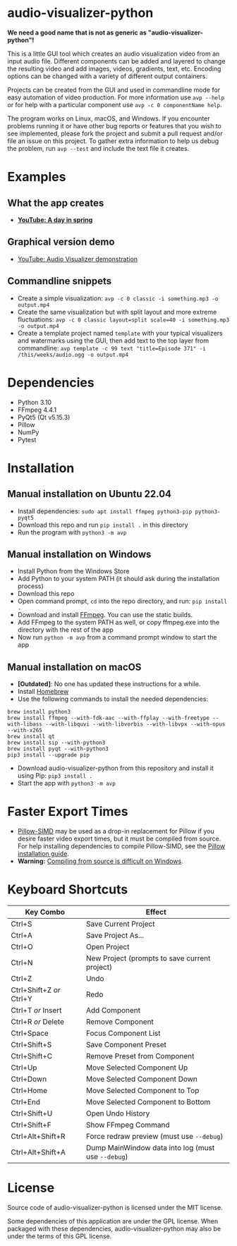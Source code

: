 # audio-visualizer-python
**We need a good name that is not as generic as "audio-visualizer-python"!**

This is a little GUI tool which creates an audio visualization video from an input audio file. Different components can be added and layered to change the resulting video and add images, videos, gradients, text, etc. Encoding options can be changed with a variety of different output containers.

Projects can be created from the GUI and used in commandline mode for easy automation of video production. For more information use `avp --help` or for help with a particular component use `avp -c 0 componentName help`.

The program works on Linux, macOS, and Windows. If you encounter problems running it or have other bug reports or features that you wish to see implemented, please fork the project and submit a pull request and/or file an issue on this project. To gather extra information to help us debug the problem, run `avp --test` and include the text file it creates.


# Examples
## What the app creates
* **[YouTube: A day in spring](https://www.youtube.com/watch?v=-M3jR1NuJHM)**

## Graphical version demo
* [YouTube: Audio Visualizer demonstration](https://www.youtube.com/watch?v=EVt2ckQs1Yg)

## Commandline snippets
* Create a simple visualization: `avp -c 0 classic -i something.mp3 -o output.mp4`
* Create the same visualization but with split layout and more extreme fluctuations: `avp -c 0 classic layout=split scale=40 -i something.mp3 -o output.mp4`
* Create a template project named `template` with your typical visualizers and watermarks using the GUI, then add text to the top layer from commandline: `avp template -c 99 text "title=Episode 371" -i /this/weeks/audio.ogg -o output.mp4`


# Dependencies
* Python 3.10
* FFmpeg 4.4.1
* PyQt5 (Qt v5.15.3)
* Pillow
* NumPy
* Pytest


# Installation
## Manual installation on Ubuntu 22.04
* Install dependencies: `sudo apt install ffmpeg python3-pip python3-pyqt5`
* Download this repo and run `pip install .` in this directory
* Run the program with `python3 -m avp`


## Manual installation on Windows
* Install Python from the Windows Store
* Add Python to your system PATH (it should ask during the installation process)
* Download this repo
* Open command prompt, `cd` into the repo directory, and run: `pip install .`
* Download and install [FFmpeg](https://www.ffmpeg.org/download.html). You can use the static builds.
* Add FFmpeg to the system PATH as well, or copy ffmpeg.exe into the directory with the rest of the app
* Now run `python -m avp` from a command prompt window to start the app


## Manual installation on macOS
* **[Outdated]**: No one has updated these instructions for a while.
* Install [Homebrew](http://brew.sh/)
* Use the following commands to install the needed dependencies:
```
brew install python3
brew install ffmpeg --with-fdk-aac --with-ffplay --with-freetype --with-libass --with-libquvi --with-libvorbis --with-libvpx --with-opus --with-x265
brew install qt
brew install sip --with-python3
brew install pyqt --with-python3
pip3 install --upgrade pip
```
* Download audio-visualizer-python from this repository and install it using Pip: `pip3 install .`
* Start the app with `python3 -m avp`


# Faster Export Times
* [Pillow-SIMD](https://github.com/uploadcare/pillow-simd) may be used as a drop-in replacement for Pillow if you desire faster video export times, but it must be compiled from source. For help installing dependencies to compile Pillow-SIMD, see the [Pillow installation guide](http://pillow.readthedocs.io/en/3.1.x/installation.html).
* **Warning:** [Compiling from source is difficult on Windows](http://pillow.readthedocs.io/en/3.1.x/installation.html#building-on-windows).


# Keyboard Shortcuts
| Key Combo                 | Effect                                             |
| ------------------------- | -------------------------------------------------- |
| Ctrl+S                    | Save Current Project                               |
| Ctrl+A                    | Save Project As...                                 |
| Ctrl+O                    | Open Project                                       |
| Ctrl+N                    | New Project (prompts to save current project)      |
| Ctrl+Z                    | Undo                                               |
| Ctrl+Shift+Z _or_ Ctrl+Y  | Redo                                               |
| Ctrl+T _or_ Insert        | Add Component                                      |
| Ctrl+R _or_ Delete        | Remove Component                                   |
| Ctrl+Space                | Focus Component List                               |
| Ctrl+Shift+S              | Save Component Preset                              |
| Ctrl+Shift+C              | Remove Preset from Component                       |
| Ctrl+Up                   | Move Selected Component Up                         |
| Ctrl+Down                 | Move Selected Component Down                       |
| Ctrl+Home                 | Move Selected Component to Top                     |
| Ctrl+End                  | Move Selected Component to Bottom                  |
| Ctrl+Shift+U              | Open Undo History                                  |
| Ctrl+Shift+F              | Show FFmpeg Command                                |
| Ctrl+Alt+Shift+R          | Force redraw preview (must use `--debug`)          |
| Ctrl+Alt+Shift+A          | Dump MainWindow data into log (must use `--debug`) |


# License
Source code of audio-visualizer-python is licensed under the MIT license.

Some dependencies of this application are under the GPL license. When packaged with these dependencies, audio-visualizer-python may also be under the terms of this GPL license.